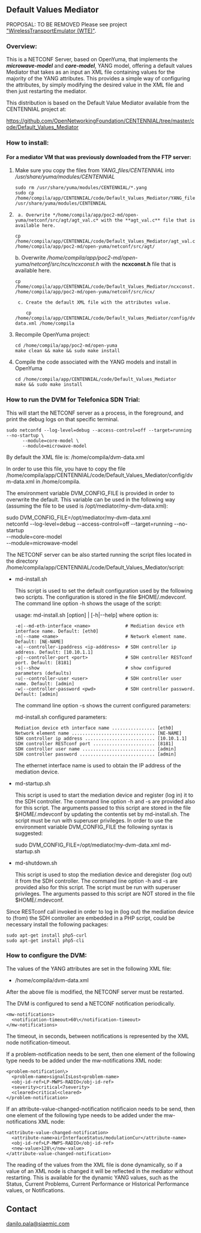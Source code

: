 ## Default Values Mediator

PROPOSAL: TO BE REMOVED
Please see project ["WirelessTransportEmulator (WTE)"](https://github.com/Melacon/WirelessTransportEmulator).


### Overview:
This is a NETCONF Server, based on OpenYuma, that implements the **_microwave-model_** and **_core-model_**, YANG model, offering a default values Mediator that takes as an input an XML file containing values for the majority of the YANG attributes. This provides a simple way of configuring the attributes, by simply modifying the desired value in the XML file and then just restarting the mediator.

This distribution is based on the Default Value Mediator available from the CENTENNIAL project at:
  
  https://github.com/OpenNetworkingFoundation/CENTENNIAL/tree/master/code/Default_Values_Mediator
  

### How to install:
#### For a mediator VM that was previously downloaded from the FTP server:

1. Make sure you copy the files from *YANG_files/CENTENNIAL* into */usr/share/yuma/modules/CENTENNIAL*

	```
	sudo rm /usr/share/yuma/modules/CENTENNIAL/*.yang
	sudo cp /home/compila/app/CENTENNIAL/code/Default_Values_Mediator/YANG_files/CENTENNIAL/*.yang /usr/share/yuma/modules/CENTENNIAL
	```

2.      a. Overwrite */home/compila/app/poc2-md/open-yuma/netconf/src/agt/agt_val.c* with the **agt_val.c** file that is available here.
	```
	cp /home/compila/app/CENTENNIAL/code/Default_Values_Mediator/agt_val.c /home/compila/app/poc2-md/open-yuma/netconf/src/agt/
	```

	b. Overwrite */home/compila/app/poc2-md/open-yuma/netconf/src/ncx/ncxconst.h* with the **ncxconst.h** file that is available here.
	```
	cp /home/compila/app/CENTENNIAL/code/Default_Values_Mediator/ncxconst.h /home/compila/app/poc2-md/open-yuma/netconf/src/ncx/
	```

        c. Create the default XML file with the attributes value.
	```
        cp /home/compila/app/CENTENNIAL/code/Default_Values_Mediator/config/dvm-data.xml /home/compila
	```

4. Recompile OpenYuma project:
	```
	cd /home/compila/app/poc2-md/open-yuma
	make clean && make && sudo make install
	```

4. Compile the code associated with the YANG models and install in OpenYuma
	```
	cd /home/compila/app/CENTENNIAL/code/Default_Values_Mediator
	make && sudo make install
	```

### How to run the DVM for Telefonica SDN Trial:

This will start the NETCONF server as a process, in the foreground, and print the debug logs on that specific terminal.
```
sudo netconfd --log-level=debug --access-control=off --target=running --no-startup \
	  --module=core-model \
	  --module=microwave-model
```
By default the XML file is:
/home/compila/dvm-data.xml

In order to use this file, you have to copy the file /home/compila/app/CENTENNIAL/code/Default_Values_Mediator/config/dvm-data.xml in /home/compila.

The environment variable DVM_CONFIG_FILE is provided in order to overwrite the default. 
This variable can be used in the following way (assuming the file to be used is /opt/mediator/my-dvm-data.xml):

sudo DVM_CONFIG_FILE=/opt/mediator/my-dvm-data.xml \
     netconfd --log-level=debug --access-control=off --target=running --no-startup \
	  --module=core-model \
	  --module=microwave-model

The NETCONF server can be also started running the script files located in the directory /home/compila/app/CENTENNIAL/code/Default_Values_Mediator/script:

  - md-install.sh

    This script is used to set the default configuration used by the following two scripts.
    The configuration is stored in the file $HOME/.mdevconf.
    The command line option -h shows the usage of the script:

      usage: md-install.sh [option] | [-h|--help]
      where option is:
      
        -e|--md-eth-interface <name>             # Mediation device eth interface name. Default: [eth0]
        -n|--name <name>                         # Network element name. Default: [NE-NAME]
        -a|--controller-ipaddress <ip-adddress>  # SDH controller ip address. Default: [10.10.1.1]
        -p|--controller-port <port>              # SDH controller RESTconf port. Default: [8181]
        -s|--show                                # show configured parameters (defaults)
        -u|--controller-user <user>              # SDH controller user name. Default: [admin]
        -w|--controller-password <pwd>           # SDH controller password. Default: [admin]

    The command line option -s shows the current configured parameters:

      md-install.sh configured parameters:
        
        Mediation device eth interface name ................ [eth0]
        Network element name ............................... [NE-NAME]
        SDH controller ip address .......................... [10.10.1.1]
        SDH controller RESTconf port ....................... [8181]
        SDH controller user name ........................... [admin]
        SDH controller password ............................ [admin]

    The ethernet interface name is used to obtain the IP address of the mediation device.

  - md-startup.sh

    This script is used to start the mediation device and register (log in) it to the SDH controller.
    The command line option -h and -s are provided also for this script.
    The arguments passed to this script are stored in the file $HOME/.mdevconf by updating the contentis set by md-install.sh.
    The script must be run with superuser privileges.
    In order to use the environment variable DVM_CONFIG_FILE the following syntax is suggested:

      sudo DVM_CONFIG_FILE=/opt/mediator/my-dvm-data.xml md-startup.sh


  - md-shutdown.sh

    This script is used to stop the mediation device and deregister (log out) it from the SDH controller.
    The command line option -h and -s are provided also for this script.
    The script must be run with superuser privileges.
    The arguments passed to this script are NOT stored in the file $HOME/.mdevconf.

  Since RESTconf call invoked in order to log in (log out) the mediation device to (from) the SDH controller are embedded in a PHP script, could be necessary install the following packages:

    sudo apt-get install php5-curl
    sudo apt-get install php5-cli

### How to configure the DVM:

The values of the YANG attributes are set in the following XML file:

- /home/compila/dvm-data.xml

After the above file is modified, the NETCONF server must be restarted.

The DVM is configured to send a NETCONF notification periodically. 

    <mw-notifications>
      <notification-timeout>60\</notification-timeout>
    </mw-notifications>

The timeout, in seconds, between notifications is represented by the XML node notification-timeout.

If a problem-notification needs to be sent, then one element of the following type needs to be added under the mw-notifications XML node:

    <problem-notification\>
      <problem-name>signalIsLost<problem-name>
      <obj-id-ref>LP-MWPS-RADIO</obj-id-ref>
      <severity>critical<7severity>
      <cleared>critical<cleared>
    </problem-notification>

If an attribute-value-changed-notification notificaion needs to be send, then one element of the following type needs to be added under the mw-notifications XML node:

    <attribute-value-changed-notification>
      <attribute-name>airInterfaceStatus/modulationCur</attribute-name>
      <obj-id-ref>LP-MWPS-RADIO</obj-id-ref>
      <new-value>128\</new-value>
    </attribute-value-changed-notification>

 The reading of the values from the XML file is done dynamically, so if a value of an XML node is changed it will be reflected in the mediator without restarting. This is available for the dynamic YANG values, such as the Status, Current Problems, Current Performance or Historical Performance values, or Notifications.

Contact
-------

danilo.pala@siaemic.com
